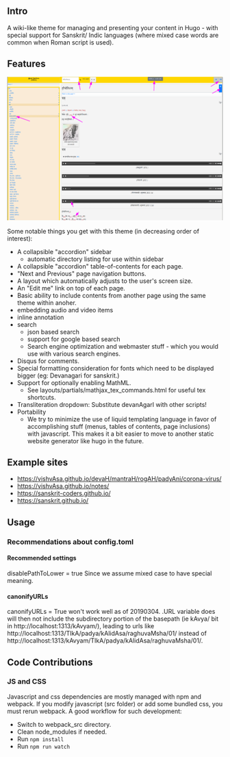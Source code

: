 ## Intro
A wiki-like theme for managing and presenting your content in Hugo - with special support for Sanskrit/ Indic languages (where mixed case words are common when Roman script is used).

## Features
![Annotated screenshot](images/screenshot_annotated.png)


Some notable things you get with this theme (in decreasing order of interest):

- A collapsible "accordion" sidebar
  - automatic directory listing for use within sidebar
- A collapsible "accordion" table-of-contents for each page.
- "Next and Previous" page navigation buttons.
- A layout which automatically adjusts to the user's screen size.
- An "Edit me" link on top of each page.
- Basic ability to include contents from another page using the same theme within anoher.
- embedding audio and video items
- inline annotation
- search
  - json based search
  - support for google based search
  - Search engine optimization and webmaster stuff - which you would use with various search engines.
- Disqus for comments.
- Special formatting consideration for fonts which need to be displayed bigger (eg: Devanagari for sanskrit.)
- Support for optionally enabling MathML.
  - See layouts/partials/mathjax_tex_commands.html for useful tex shortcuts.
- Transliteration dropdown: Substitute devanAgarI with other scripts!
- Portability
  - We try to minimize the use of liquid templating language in favor of accomplishing stuff (menus, tables of contents, page inclusions) with javascript. This makes it a bit easier to move to another static website generator like hugo in the future.


## Example sites

- https://vishvAsa.github.io/devaH/mantraH/rogAH/padyAni/corona-virus/
- https://vishvAsa.github.io/notes/
- https://sanskrit-coders.github.io/
- https://sanskrit.github.io/


## Usage

### Recommendations about config.toml
#### Recommended settings
disablePathToLower = true Since we assume mixed case to have special meaning.

#### canonifyURLs
canonifyURLs = True won't work well as of 20190304. .URL variable does will then not include the subdirectory portion of the basepath (ie kAvya/ bit in http://localhost:1313/kAvyam/), leading to urls like http://localhost:1313/TIkA/padya/kAlidAsa/raghuvaMsha/01/ instead of  http://localhost:1313/kAvyam/TIkA/padya/kAlidAsa/raghuvaMsha/01/.


## Code Contributions
### JS and CSS
Javascript and css dependencies are mostly managed with npm and webpack.
If you modify javascript (src folder) or add some bundled css, you must rerun webpack. A good workflow for such development:

- Switch to webpack_src directory.
- Clean node_modules if needed.
- Run `npm install`
- Run `npm run watch`